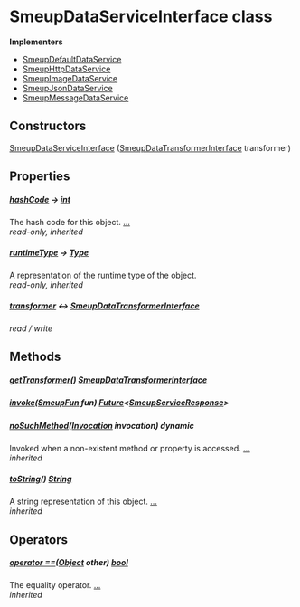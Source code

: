 


# SmeupDataServiceInterface class














**Implementers**

- [SmeupDefaultDataService](../smeup_services_smeup_default_data_service/SmeupDefaultDataService-class.md)
- [SmeupHttpDataService](../smeup_services_smeup_http_data_service/SmeupHttpDataService-class.md)
- [SmeupImageDataService](../smeup_services_smeup_image_data_service/SmeupImageDataService-class.md)
- [SmeupJsonDataService](../smeup_services_smeup_json_data_service/SmeupJsonDataService-class.md)
- [SmeupMessageDataService](../smeup_services_smeup_message_data_service/SmeupMessageDataService-class.md)



## Constructors

[SmeupDataServiceInterface](../smeup_services_smeup_data_service_interface/SmeupDataServiceInterface/SmeupDataServiceInterface.md) ([SmeupDataTransformerInterface](../smeup_services_transformers_smeup_data_transformer_interface/SmeupDataTransformerInterface-class.md) transformer)

    


## Properties

##### [hashCode](https://api.flutter.dev/flutter/dart-core/Object/hashCode.html) &#8594; [int](https://api.flutter.dev/flutter/dart-core/int-class.html)



The hash code for this object. [...](https://api.flutter.dev/flutter/dart-core/Object/hashCode.html)  
_read-only, inherited_



##### [runtimeType](https://api.flutter.dev/flutter/dart-core/Object/runtimeType.html) &#8594; [Type](https://api.flutter.dev/flutter/dart-core/Type-class.html)



A representation of the runtime type of the object.   
_read-only, inherited_



##### [transformer](../smeup_services_smeup_data_service_interface/SmeupDataServiceInterface/transformer.md) &#8596; [SmeupDataTransformerInterface](../smeup_services_transformers_smeup_data_transformer_interface/SmeupDataTransformerInterface-class.md)



   
_read / write_




## Methods

##### [getTransformer](../smeup_services_smeup_data_service_interface/SmeupDataServiceInterface/getTransformer.md)() [SmeupDataTransformerInterface](../smeup_services_transformers_smeup_data_transformer_interface/SmeupDataTransformerInterface-class.md)



   




##### [invoke](../smeup_services_smeup_data_service_interface/SmeupDataServiceInterface/invoke.md)([SmeupFun](../smeup_models_smeup_fun/SmeupFun-class.md) fun) [Future](https://api.flutter.dev/flutter/dart-async/Future-class.html)&lt;[SmeupServiceResponse](../smeup_services_smeup_service_response/SmeupServiceResponse-class.md)>



   




##### [noSuchMethod](https://api.flutter.dev/flutter/dart-core/Object/noSuchMethod.html)([Invocation](https://api.flutter.dev/flutter/dart-core/Invocation-class.html) invocation) dynamic



Invoked when a non-existent method or property is accessed. [...](https://api.flutter.dev/flutter/dart-core/Object/noSuchMethod.html)  
_inherited_



##### [toString](https://api.flutter.dev/flutter/dart-core/Object/toString.html)() [String](https://api.flutter.dev/flutter/dart-core/String-class.html)



A string representation of this object. [...](https://api.flutter.dev/flutter/dart-core/Object/toString.html)  
_inherited_




## Operators

##### [operator ==](https://api.flutter.dev/flutter/dart-core/Object/operator_equals.html)([Object](https://api.flutter.dev/flutter/dart-core/Object-class.html) other) [bool](https://api.flutter.dev/flutter/dart-core/bool-class.html)



The equality operator. [...](https://api.flutter.dev/flutter/dart-core/Object/operator_equals.html)  
_inherited_











